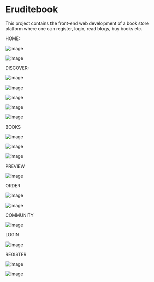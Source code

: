 # Eruditebook

This project contains the front-end web development of a book store platform where one can register, login, read blogs, buy books etc. 

HOME:

![image](https://user-images.githubusercontent.com/83052847/135653352-3dbd35ff-b36c-4f49-bbcb-6f98fb103f7e.png)

![image](https://user-images.githubusercontent.com/83052847/135653523-9e311306-4597-4597-9730-a52c4808e4be.png)

DISCOVER:

![image](https://user-images.githubusercontent.com/83052847/135653638-e2fb1f85-99d5-4d3a-ab7c-92f0b01142df.png)

![image](https://user-images.githubusercontent.com/83052847/135653751-1fda42db-75aa-47a8-8504-b6ebf95bcd3f.png)

![image](https://user-images.githubusercontent.com/83052847/135653846-6c1d1afc-f5a2-421d-a7e7-0180882caba1.png)

![image](https://user-images.githubusercontent.com/83052847/135653935-7c0c6056-2114-481a-91f3-40e536eb273c.png)

![image](https://user-images.githubusercontent.com/83052847/135654058-0878e1ec-fb19-454e-9b62-e810bab44b1a.png)

BOOKS

![image](https://user-images.githubusercontent.com/83052847/135654500-4a81fcb1-dd12-452e-97b5-380c074a9c69.png)

![image](https://user-images.githubusercontent.com/83052847/135654821-aed6e735-5663-447e-b808-fff405998c08.png)

![image](https://user-images.githubusercontent.com/83052847/135654937-9236c4be-565b-44a5-b43d-c6916b6f398e.png)

PREVIEW

![image](https://user-images.githubusercontent.com/83052847/135655057-096082d8-2b39-49b0-a44d-c4dc1ab00f44.png)

ORDER

![image](https://user-images.githubusercontent.com/83052847/135655155-5ca0e03b-a70d-4ceb-885e-d7974e402575.png)

![image](https://user-images.githubusercontent.com/83052847/135655235-a7fafb52-37ed-498d-9b58-de53273ad535.png)

COMMUNITY

![image](https://user-images.githubusercontent.com/83052847/135655362-6363691d-73a8-4ecc-8546-8e54e93aeca1.png)

LOGIN

![image](https://user-images.githubusercontent.com/83052847/135655461-4ddd4d83-bc1b-45ff-95c9-b7414dfa2b3f.png)

REGISTER

![image](https://user-images.githubusercontent.com/83052847/135655587-7208ac23-027f-432a-b4e7-fa8e634ce3bb.png)

![image](https://user-images.githubusercontent.com/83052847/135655682-19686cca-3183-4087-b2e7-42cf77d5a62b.png)



